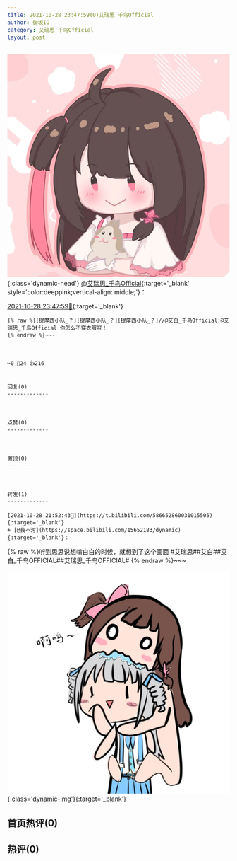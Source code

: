 ```yaml
---
title: 2021-10-28 23:47:59(0)艾瑞思_千鸟Official
author: 御坂IO
category: 艾瑞思_千鸟Official
layout: post
---
```


![img](/images/7e08840c56f251de28bdf766b647bd5fe9a5d50a.jpg){:class='dynamic-head'}
[@艾瑞思_千鸟Official](https://space.bilibili.com/1090010845/dynamic){:target='_blank' style='color:deeppink;vertical-align: middle;'}：

[2021-10-28 23:47:59🔗](https://t.bilibili.com/586682564024136135){:target='_blank'}

~~~
{% raw %}[提摩西小队_？][提摩西小队_？][提摩西小队_？]//@艾白_千鸟Official:@艾瑞思_千鸟Official 你怎么不穿衣服呀！
{% endraw %}~~~



↪️0 💬24 👍216


回复(0)
-------------



点赞(0)
-------------



置顶(0)
-------------



转发(1)
-------------

[2021-10-28 21:52:43🔗](https://t.bilibili.com/586652860031015505){:target='_blank'}
+ [@莪不污](https://space.bilibili.com/15652183/dynamic){:target='_blank'}：
~~~
{% raw %}听到思思说想啃白白的时候，就想到了这个画面
#艾瑞思##艾白##艾白_千鸟OFFICIAL##艾瑞思_千鸟OFFICIAL#
{% endraw %}~~~


[![img](/images/c226813df9570bb9e347e1560aab7cc7417ce807.png){:class='dynamic-img'}](/images/c226813df9570bb9e347e1560aab7cc7417ce807.png){:target='_blank'}




首页热评(0)
-------------



热评(0)
-------------



